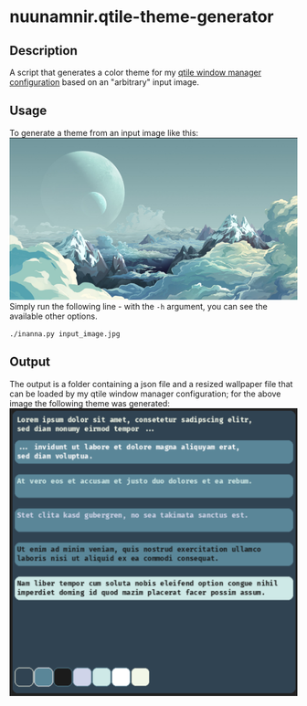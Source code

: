 # nuunamnir.qtile-theme-generator
## Description
A script that generates a color theme for my [qtile window manager configuration](https://github.com/nuunamnir/nuunamnir.dot-files) based on an "arbitrary" input image.
## Usage
To generate a theme from an input image like this:  
![Sample Input Image](docs/sample_image.png)  
Simply run the following line - with the `-h` argument, you can see the available other options.
```
./inanna.py input_image.jpg
```
## Output
The output is a folder containing a json file and a resized wallpaper file that can be loaded by my qtile window manager configuration; for the above image the following theme was generated:  
![Sample Output Theme](docs/sample_theme.png)